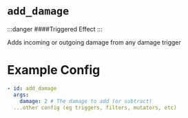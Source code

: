# `add_damage`
:::danger ####Triggered Effect :::

Adds incoming or outgoing damage from any damage trigger

# Example Config
```yaml
- id: add_damage
  args:
    damage: 2 # The damage to add (or subtract)
  ...other config (eg triggers, filters, mutators, etc)
```